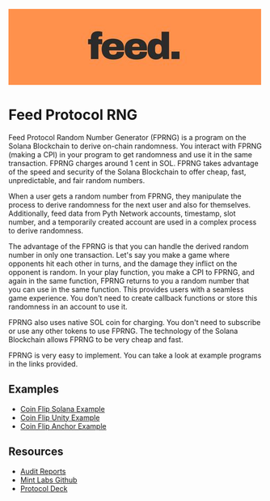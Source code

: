 ![alt text](./banner.jpeg)

# Feed Protocol RNG

Feed Protocol Random Number Generator (FPRNG) is a program on the Solana Blockchain to derive on-chain randomness. You interact with FPRNG (making a CPI) in your program to get randomness and use it in the same transaction. FPRNG charges around 1 cent in SOL. FPRNG takes advantage of the speed and security of the Solana Blockchain to offer cheap, fast, unpredictable, and fair random numbers.

When a user gets a random number from FPRNG, they manipulate the process to derive randomness for the next user and also for themselves. Additionally, feed data from Pyth Network accounts, timestamp, slot number, and a temporarily created account are used in a complex process to derive randomness.

The advantage of the FPRNG is that you can handle the derived random number in only one transaction. Let's say you make a game where opponents hit each other in turns, and the damage they inflict on the opponent is random. In your play function, you make a CPI to FPRNG, and again in the same function, FPRNG returns to you a random number that you can use in the same function. This provides users with a seamless game experience. You don't need to create callback functions or store this randomness in an account to use it.

FPRNG also uses native SOL coin for charging. You don't need to subscribe or use any other tokens to use FPRNG. The technology of the Solana Blockchain allows FPRNG to be very cheap and fast.

FPRNG is very easy to implement. You can take a look at example programs in the links provided.

## Examples

 - [Coin Flip Solana Example](https://github.com/MintLabsDev/coin-flip-solana-example)
 - [Coin Flip Unity Example](https://github.com/MintLabsDev/coin-flip-unity-example)
 - [Coin Flip Anchor Example](https://github.com/MintLabsDev/coin-flip-anchor-example)

## Resources

 - [Audit Reports](./feed-protocol-public.pdf)
 - [Mint Labs Github](https://github.com/orgs/MintLabsDev)
 - [Protocol Deck](https://www.canva.com/design/DAGJgAPXgwM/-QXEVdOMUciOe-tsAw9W9w/edit)